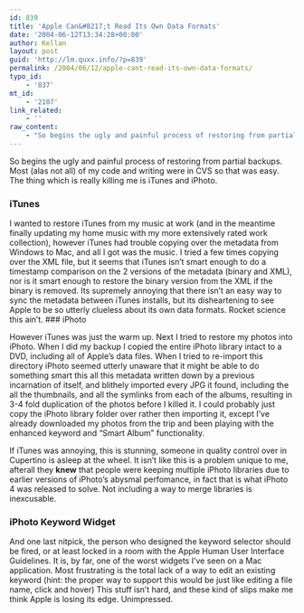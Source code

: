 ```yaml
---
id: 839
title: 'Apple Can&#8217;t Read Its Own Data Formats'
date: '2004-06-12T13:34:28+00:00'
author: Kellan
layout: post
guid: 'http://lm.quxx.info/?p=839'
permalink: /2004/06/12/apple-cant-read-its-own-data-formats/
typo_id:
    - '837'
mt_id:
    - '2107'
link_related:
    - ''
raw_content:
    - "So begins the ugly and painful process of restoring from partial backups.  Most (alas not all) of my code and writing were in CVS so that was easy.  The thing which is really killing me is iTunes and iPhoto.\n<h3>iTunes</h3>I wanted to restore iTunes from my music at work (and in the meantime finally updating my home music with my more extensively rated work collection), however iTunes had trouble copying over the metadata from Windows to Mac, and all I got was the music.  I tried a few times copying over the XML file, but it seems that iTunes isn\\'t smart enough to do a timestamp comparison on the 2 versions of the metadata (binary and XML), nor is it smart enough to restore the binary version from the XML if the binary is removed.  Its supremely annoying that there isn\\'t an easy way to sync the metadata between iTunes installs, but its disheartening to see Apple to be so utterly clueless about its own data formats.  Rocket science this ain\\'t.\n\n<h3>iPhoto</h3>However iTunes was just the warm up.  Next I tried to restore my photos into iPhoto.  When I did my backup I copied the entire iPhoto library intact to a DVD, including all of Apple\\'s data files.  When I tried to re-import this directory iPhoto seemed utterly unaware that it might be able to do something smart this all this metadata written down by a previous incarnation of itself, and blithely imported every JPG it found, including the all the thumbnails, and all the symlinks from each of the albums, resulting in 3-4 fold duplication of the photos before I killed it.\n\nI could probably just copy the iPhoto library folder over rather then importing it, except I\\'ve already downloaded my photos from the trip and been playing with the enhanced keyword and \\\"Smart Album\\\" functionality.\n\nIf iTunes was annoying, this is stunning, someone in quality control over in Cupertino is asleep at the wheel.  It isn\\'t like this is a problem unique to me, afterall they <b>knew</b> that people were keeping multiple iPhoto libraries due to earlier versions of iPhoto\\'s abysmal perfomance, in fact that is what iPhoto 4 was released to solve.  Not including a way to merge libraries is inexcusable.\n\n<h3>iPhoto Keyword Widget</h3>And one last nitpick, the person who designed the keyword selector should be fired, or at least locked in a room with the Apple Human User Interface Guidelines.  It is, by far, one of the worst widgets I\\'ve seen on a Mac application.  Most frustrating is the total lack of a way to edit an existing keyword (hint: the proper way to support this would be just like editing a file name, click and hover)\n\nThis stuff isn\\'t hard, and these kind of slips make me think Apple is losing its edge.  Unimpressed."
---
```


So begins the ugly and painful process of restoring from partial backups. Most (alas not all) of my code and writing were in CVS so that was easy. The thing which is really killing me is iTunes and iPhoto.

### iTunes

I wanted to restore iTunes from my music at work (and in the meantime finally updating my home music with my more extensively rated work collection), however iTunes had trouble copying over the metadata from Windows to Mac, and all I got was the music. I tried a few times copying over the XML file, but it seems that iTunes isn’t smart enough to do a timestamp comparison on the 2 versions of the metadata (binary and XML), nor is it smart enough to restore the binary version from the XML if the binary is removed. Its supremely annoying that there isn’t an easy way to sync the metadata between iTunes installs, but its disheartening to see Apple to be so utterly clueless about its own data formats. Rocket science this ain’t. ### iPhoto

However iTunes was just the warm up. Next I tried to restore my photos into iPhoto. When I did my backup I copied the entire iPhoto library intact to a DVD, including all of Apple’s data files. When I tried to re-import this directory iPhoto seemed utterly unaware that it might be able to do something smart this all this metadata written down by a previous incarnation of itself, and blithely imported every JPG it found, including the all the thumbnails, and all the symlinks from each of the albums, resulting in 3-4 fold duplication of the photos before I killed it. I could probably just copy the iPhoto library folder over rather then importing it, except I’ve already downloaded my photos from the trip and been playing with the enhanced keyword and “Smart Album” functionality.

If iTunes was annoying, this is stunning, someone in quality control over in Cupertino is asleep at the wheel. It isn’t like this is a problem unique to me, afterall they **knew** that people were keeping multiple iPhoto libraries due to earlier versions of iPhoto’s abysmal perfomance, in fact that is what iPhoto 4 was released to solve. Not including a way to merge libraries is inexcusable.

### iPhoto Keyword Widget

And one last nitpick, the person who designed the keyword selector should be fired, or at least locked in a room with the Apple Human User Interface Guidelines. It is, by far, one of the worst widgets I’ve seen on a Mac application. Most frustrating is the total lack of a way to edit an existing keyword (hint: the proper way to support this would be just like editing a file name, click and hover) This stuff isn’t hard, and these kind of slips make me think Apple is losing its edge. Unimpressed.